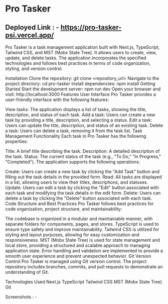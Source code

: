 # Pro Tasker

## Deployed Link : - https://pro-tasker-psi.vercel.app/
Pro Tasker is a task management application built with Next.js, TypeScript, Tailwind CSS, and MST (Mobx State Tree). It allows users to create, view, update, and delete tasks. The application incorporates the specified technologies and follows best practices in terms of code organization, styling, and version control.

Installation
Clone the repository: git clone <repository_url>
Navigate to the project directory: cd pro-tasker
Install dependencies: npm install
Getting Started
Start the development server: npm run dev
Open your browser and visit: http://localhost:3000
Features
User Interface
Pro Tasker provides a user-friendly interface with the following features:

View tasks: The application displays a list of tasks, showing the title, description, and status of each task.
Add a task: Users can create a new task by providing a title, description, and selecting a status.
Edit a task: Users can update the title, description, and status of an existing task.
Delete a task: Users can delete a task, removing it from the task list.
Task Management Functionality
Each task in Pro Tasker has the following properties:

Title: A brief title describing the task.
Description: A detailed description of the task.
Status: The current status of the task (e.g., "To Do," "In Progress," "Completed").
The application supports the following operations:

Create: Users can create a new task by clicking the "Add Task" button and filling out the task details in the provided form.
Read: All tasks are displayed in a list, allowing users to view their titles, descriptions, and statuses.
Update: Users can edit a task by clicking the "Edit" button associated with each task and modifying the task details in the edit form.
Delete: Users can delete a task by clicking the "Delete" button associated with each task.
Code Structure and Best Practices
Pro Tasker follows best practices for code organization, project structure, and maintainability:

The codebase is organized in a modular and maintainable manner, with separate folders for components, pages, and stores.
TypeScript is used to ensure type safety and improve maintainability.
Tailwind CSS is utilized for styling and layout purposes, allowing for easy customization and responsiveness.
MST (Mobx State Tree) is used for state management and local store, providing a structured and scalable approach to managing application state.
Error handling and validation are implemented to provide a smooth user experience and prevent unexpected behavior.
Git Version Control
Pro Tasker is managed using Git version control. The project repository includes branches, commits, and pull requests to demonstrate an understanding of Git.


Technologies Used
Next.js
TypeScript
Tailwind CSS
MST (Mobx State Tree)
Git

Screenshots : - 







